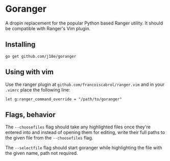 # Goranger
A dropin replacement for the popular Python based Ranger utility. It should be
compatible with Ranger's Vim plugin.

## Installing
```
go get github.com/j18e/goranger
```

## Using with vim
Use the ranger plugin at `github.com/francoiscabrol/ranger.vim` and in your
`.vimrc` place the following line:
```
let g:ranger_command_override = "/path/to/goranger"
```

## Flags, behavior
The `--choosefiles` flag should take any highlighted files once they're entered
into and instead of opening them for editing, write their full paths to the
given file from the `--choosefiles` flag.

The `--selectfile` flag should start goranger while highlighting the file with
the given name, path not required.
